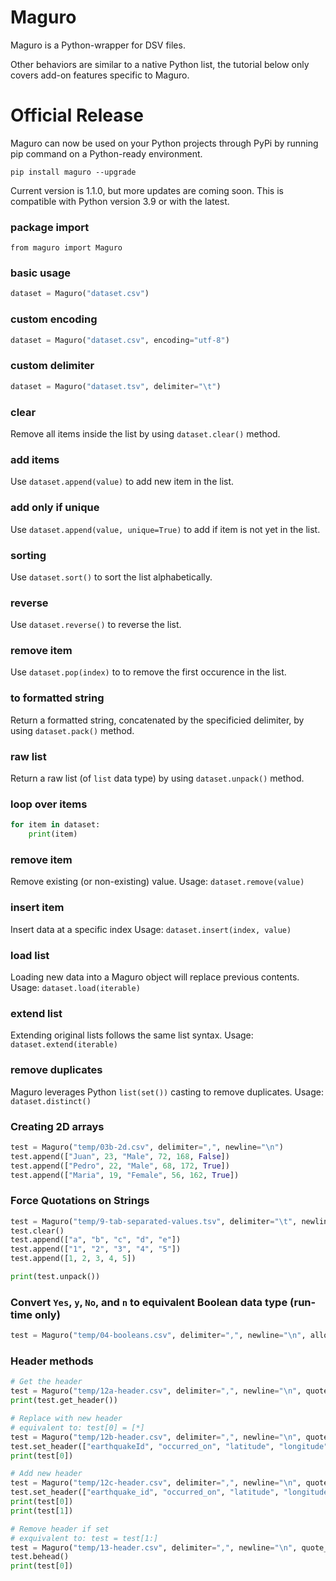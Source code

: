 # Maguro

Maguro is a Python-wrapper for DSV files.

Other behaviors are similar to a native Python list, the tutorial below only covers add-on features specific to Maguro.

# Official Release

Maguro can now be used on your Python projects through PyPi by running pip command on a Python-ready environment.

`pip install maguro --upgrade`

Current version is 1.1.0, but more updates are coming soon. This is compatible with Python version 3.9 or with the latest.

### package import
`from maguro import Maguro`

### basic usage
```python
dataset = Maguro("dataset.csv")
```

### custom encoding
```python
dataset = Maguro("dataset.csv", encoding="utf-8")
```

### custom delimiter
```python
dataset = Maguro("dataset.tsv", delimiter="\t")
```

### clear
Remove all items inside the list by using `dataset.clear()` method.

### add items
Use `dataset.append(value)` to add new item in the list.


### add only if unique
Use `dataset.append(value, unique=True)` to add if item is not yet in the list.

### sorting
Use `dataset.sort()` to sort the list alphabetically.

### reverse
Use `dataset.reverse()` to reverse the list.

### remove item
Use `dataset.pop(index)` to to remove the first occurence in the list.

### to formatted string
Return a formatted string, concatenated by the specificied delimiter, by using `dataset.pack()` method.

### raw list
Return a raw list (of `list` data type) by using `dataset.unpack()` method.

### loop over items
```python
for item in dataset:
    print(item)
```

### remove item
Remove existing (or non-existing) value.
Usage: `dataset.remove(value)`

### insert item
Insert data at a specific index
Usage: `dataset.insert(index, value)`

### load list
Loading new data into a Maguro object will replace previous contents.
Usage: `dataset.load(iterable)`

### extend list
Extending original lists follows the same list syntax.
Usage: `dataset.extend(iterable)`

### remove duplicates
Maguro leverages Python `list(set())` casting to remove duplicates.
Usage: `dataset.distinct()`

### Creating 2D arrays
```python
test = Maguro("temp/03b-2d.csv", delimiter=",", newline="\n")
test.append(["Juan", 23, "Male", 72, 168, False])
test.append(["Pedro", 22, "Male", 68, 172, True])
test.append(["Maria", 19, "Female", 56, 162, True])
````

### Force Quotations on Strings
```python
test = Maguro("temp/9-tab-separated-values.tsv", delimiter="\t", newline="\n", quote_strings=True)
test.clear()
test.append(["a", "b", "c", "d", "e"])
test.append(["1", "2", "3", "4", "5"])
test.append([1, 2, 3, 4, 5])

print(test.unpack())
````

### Convert `Yes`, `y`, `No`, and `n` to equivalent Boolean data type (run-time only)
```python
test = Maguro("temp/04-booleans.csv", delimiter=",", newline="\n", allow_boolean=True)
````

### Header methods
```python
# Get the header
test = Maguro("temp/12a-header.csv", delimiter=",", newline="\n", quote_strings=True, has_header=True)
print(test.get_header())

# Replace with new header
# equivalent to: test[0] = [*]
test = Maguro("temp/12b-header.csv", delimiter=",", newline="\n", quote_strings=True, has_header=True)
test.set_header(["earthquakeId", "occurred_on", "latitude", "longitude", "depth", "magnitude", "calculation_method", "network_id", "place", "cause"])
print(test[0])

# Add new header
test = Maguro("temp/12c-header.csv", delimiter=",", newline="\n", quote_strings=True)
test.set_header(["earthquake_id", "occurred_on", "latitude", "longitude", "depth", "magnitude", "calculation_method", "network_id", "place", "cause"])
print(test[0])
print(test[1])

# Remove header if set
# exquivalent to: test = test[1:]
test = Maguro("temp/13-header.csv", delimiter=",", newline="\n", quote_strings=True, has_header=True)
test.behead()
print(test[0])
````